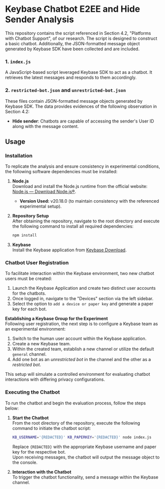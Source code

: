 # Keybase Chatbot E2EE and Hide Sender Analysis

This repository contains the script referenced in Section 4.2, "Platforms with Chatbot Support", of our research. The script is designed to construct a basic chatbot. Additionally, the JSON-formatted message object generated by Keybase SDK have been collected and are included.

### 1. `index.js`
A JavaScript-based script leveraged Keybase SDK to act as a chatbot. It retrieves the latest messages and responds to them accordingly.

### 2. `restricted-bot.json` and `unrestricted-bot.json`
These files contain JSON-formatted message objects generated by Keybase SDK. The data provides evidences of the following observation in Section 4.2:

- **Hide sender**: Chatbots are capable of accessing the sender's User ID along with the message content.

## Usage  

### Installation  

To replicate the analysis and ensure consistency in experimental conditions, the following software dependencies must be installed:  

1. **Node.js**  
   Download and install the Node.js runtime from the official website: [Node.js — Download Node.js®](https://nodejs.org/en/download).  
   - **Version Used:** v20.18.0 (to maintain consistency with the referenced experimental setup).  

2. **Repository Setup**  
   After obtaining the repository, navigate to the root directory and execute the following command to install all required dependencies:  
   ```bash  
   npm install  
   ```  

3. **Keybase**  
   Install the Keybase application from [Keybase Download](https://keybase.io/download).  

### Chatbot User Registration  
To facilitate interaction within the Keybase environment, two new chatbot users must be created:  

1. Launch the Keybase Application and create two distinct user accounts for the chatbots.  
2. Once logged in, navigate to the "Devices" section via the left sidebar.  
3. Select the option to `add a device or paper key` and generate a paper key for each bot.

**Establishing a Keybase Group for the Experiment**  
Following user registration, the next step is to configure a Keybase team as an experimental environment:  

1. Switch to the human user account within the Keybase application.  
2. Create a new Keybase team.  
3. Within the created team, establish a new channel or utilize the default `general` channel.  
4. Add one bot as an *unrestricted bot* in the channel and the other as a *restricted bot*.  

This setup will simulate a controlled environment for evaluating chatbot interactions with differing privacy configurations.

### Executing the Chatbot  

To run the chatbot and begin the evaluation process, follow the steps below:  

1. **Start the Chatbot**  
   From the root directory of the repository, execute the following command to initiate the chatbot script:  
   ```bash  
   KB_USERNAME='{REDACTED}' KB_PAPERKEY='{REDACTED}' node index.js  
   ```  
   Replace `{REDACTED}` with the appropriate Keybase username and paper key for the respective bot.  
   Upon receiving messages, the chatbot will output the message object to the console.  

2. **Interaction with the Chatbot**  
   To trigger the chatbot functionality, send a message within the Keybase channel.
